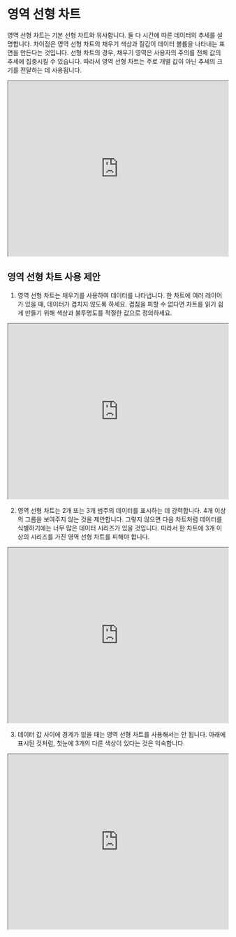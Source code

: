 # 영역 선형 차트

영역 선형 차트는 기본 선형 차트와 유사합니다. 둘 다 시간에 따른 데이터의 추세를 설명합니다. 차이점은 영역 선형 차트의 채우기 색상과 질감이 데이터 볼륨을 나타내는 표면을 만든다는 것입니다. 선형 차트의 경우, 채우기 영역은 사용자의 주의를 전체 값의 추세에 집중시킬 수 있습니다. 따라서 영역 선형 차트는 주로 개별 값이 아닌 추세의 크기를 전달하는 데 사용됩니다.

<iframe max-width="830" width="100%" height="400" 
src="https://gallery.echartsjs.com/view-lite.html?cid=area-simple"></iframe>

## 영역 선형 차트 사용 제안

1. 영역 선형 차트는 채우기를 사용하여 데이터를 나타냅니다. 한 차트에 여러 레이어가 있을 때, 데이터가 겹치지 않도록 하세요. 겹침을 피할 수 없다면 차트를 읽기 쉽게 만들기 위해 색상과 불투명도를 적절한 값으로 정의하세요.

<iframe max-width="830" width="100%" height="400" 
src="https://gallery.echartsjs.com/view-lite.html?cid=xHJ-4tL84M"></iframe>

2. 영역 선형 차트는 2개 또는 3개 범주의 데이터를 표시하는 데 강력합니다. 4개 이상의 그룹을 보여주지 않는 것을 제안합니다. 그렇지 않으면 다음 차트처럼 데이터를 식별하기에는 너무 많은 데이터 시리즈가 있을 것입니다. 따라서 한 차트에 3개 이상의 시리즈를 가진 영역 선형 차트를 피해야 합니다.

<iframe max-width="830" width="100%" height="400" 
src="https://gallery.echartsjs.com/view-lite.html?cid=xHyNDxOo4M"></iframe>

3. 데이터 값 사이에 경계가 없을 때는 영역 선형 차트를 사용해서는 안 됩니다. 아래에 표시된 것처럼, 첫눈에 3개의 다른 색상이 있다는 것은 익숙합니다.

<iframe max-width="830" width="100%" height="400" 
src="https://gallery.echartsjs.com/view-lite.html?cid=xSkO64PIEG&v=1"></iframe>